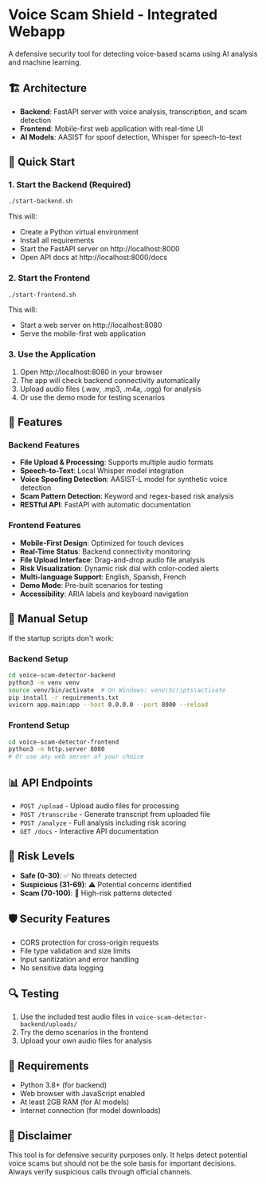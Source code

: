 # Voice Scam Shield - Integrated Webapp

A defensive security tool for detecting voice-based scams using AI analysis and machine learning.

## 🏗️ Architecture

- **Backend**: FastAPI server with voice analysis, transcription, and scam detection
- **Frontend**: Mobile-first web application with real-time UI
- **AI Models**: AASIST for spoof detection, Whisper for speech-to-text

## 🚀 Quick Start

### 1. Start the Backend (Required)

```bash
./start-backend.sh
```

This will:
- Create a Python virtual environment
- Install all requirements
- Start the FastAPI server on http://localhost:8000
- Open API docs at http://localhost:8000/docs

### 2. Start the Frontend

```bash
./start-frontend.sh
```

This will:
- Start a web server on http://localhost:8080
- Serve the mobile-first web application

### 3. Use the Application

1. Open http://localhost:8080 in your browser
2. The app will check backend connectivity automatically
3. Upload audio files (.wav, .mp3, .m4a, .ogg) for analysis
4. Or use the demo mode for testing scenarios

## 📱 Features

### Backend Features
- **File Upload & Processing**: Supports multiple audio formats
- **Speech-to-Text**: Local Whisper model integration
- **Voice Spoofing Detection**: AASIST-L model for synthetic voice detection
- **Scam Pattern Detection**: Keyword and regex-based risk analysis
- **RESTful API**: FastAPI with automatic documentation

### Frontend Features
- **Mobile-First Design**: Optimized for touch devices
- **Real-Time Status**: Backend connectivity monitoring
- **File Upload Interface**: Drag-and-drop audio file analysis
- **Risk Visualization**: Dynamic risk dial with color-coded alerts
- **Multi-language Support**: English, Spanish, French
- **Demo Mode**: Pre-built scenarios for testing
- **Accessibility**: ARIA labels and keyboard navigation

## 🔧 Manual Setup

If the startup scripts don't work:

### Backend Setup
```bash
cd voice-scam-detector-backend
python3 -m venv venv
source venv/bin/activate  # On Windows: venv\Scripts\activate
pip install -r requirements.txt
uvicorn app.main:app --host 0.0.0.0 --port 8000 --reload
```

### Frontend Setup
```bash
cd voice-scam-detector-frontend
python3 -m http.server 8080
# Or use any web server of your choice
```

## 📊 API Endpoints

- `POST /upload` - Upload audio files for processing
- `POST /transcribe` - Generate transcript from uploaded file
- `POST /analyze` - Full analysis including risk scoring
- `GET /docs` - Interactive API documentation

## 🎯 Risk Levels

- **Safe (0-30)**: ✅ No threats detected
- **Suspicious (31-69)**: ⚠️ Potential concerns identified
- **Scam (70-100)**: 🚨 High-risk patterns detected

## 🛡️ Security Features

- CORS protection for cross-origin requests
- File type validation and size limits
- Input sanitization and error handling
- No sensitive data logging

## 🔍 Testing

1. Use the included test audio files in `voice-scam-detector-backend/uploads/`
2. Try the demo scenarios in the frontend
3. Upload your own audio files for analysis

## 📝 Requirements

- Python 3.8+ (for backend)
- Web browser with JavaScript enabled
- At least 2GB RAM (for AI models)
- Internet connection (for model downloads)

## 🚨 Disclaimer

This tool is for defensive security purposes only. It helps detect potential voice scams but should not be the sole basis for important decisions. Always verify suspicious calls through official channels.